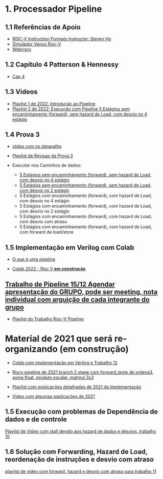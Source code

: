 # 1. Processador Pipeline
## 1.1 Referências de Apoio

* [RISC-V Instruction Formats Instructor: Steven Ho](https://inst.eecs.berkeley.edu/~cs61c/resources/su18_lec/Lecture7.pdf)
* [Simulador Venus Risc-V](https://www.kvakil.me/venus/) 
* [Webriscv](https://webriscv.dii.unisi.it/)


## 1.2 Capítulo 4 Patterson & Hennessy

* [Cap 4](https://docs.google.com/presentation/d/1ztqfccs7TybpBk6Xqyg3BRS_BEc2WtihyqBCcf3xrYM/edit?usp=sharing)

## 1.3 Videos
* [Playlist 1 de 2022: Introdução ao Pipeline](https://www.youtube.com/playlist?list=PLcvOyD_LMr6nh7MBj-bq3hAXLJaYl8_Qx)
* [Playlist 2 de 2022: Execução com Pipeline 5 Estágios sem encaminhamento (forward), sem hazard de Load, com desvio no 4 estágio](https://www.youtube.com/playlist?list=PLcvOyD_LMr6kMTtfwxiGEnGkbdRikKBbt)

## 1.4 Prova 3

* [slides com os datapaths](https://docs.google.com/presentation/d/1IgIKxOrqwadU0sN3GxPt8boIPTwe8aiGKqHJ0VyEK8M/edit?usp=sharing)
* [Playlist de Revisao da Prova 3](https://www.youtube.com/playlist?list=PLcvOyD_LMr6m9hRk8McWVW63-ojUrHBUp)

* Executar nos Caminhos de dados:
   * [5 Estágios sem encaminhamento (forward), sem hazard de Load, com desvio no 4 estágio](https://www.youtube.com/playlist?list=PLcvOyD_LMr6kMTtfwxiGEnGkbdRikKBbt)
   * [5 Estágios sem encaminhamento (forward), sem hazard de Load, com desvio no 2 estágio](https://www.youtube.com/playlist?list=PLcvOyD_LMr6lwLC27VqprRSyNIqiqV5Ml)
   * 5 Estágios com encaminhamento (forward), com hazard de Load, com desvio no 4 estágio
   * 5 Estágios com encaminhamento (forward), com hazard de Load, com desvio no 2 estágio
   * 5 Estágios com encaminhamento (forward), com hazard de Load, com desvio com atraso
   * 5 Estágios com encaminhamento (forward), com hazard de Load, com forward de load/store
 

## 1.5 Implementação em Verilog com Colab
*  [O que é uma pipeline](https://colab.research.google.com/drive/1IiRGHawF7l5R_PfUtNiirdMp6u5YKTVQ?usp=sharing)

* [Colab 2022 - Risc V **em construção**](https://colab.research.google.com/drive/1kg6gkRT1AL5b0oyjJeS2eJgKopQWC3a6?usp=sharing)

## [Trabalho de Pipeline 15/12 Agendar apresentação do GRUPO, pode ser meeting, nota individual com arguição de cada integrante do grupo](https://colab.research.google.com/drive/1DH1vJH-RvLof7AEjKyFpFilaC4d0hvLW?usp=sharing)

* [Playlist do Trabalho Risc-V Pipeline](https://www.youtube.com/playlist?list=PLcvOyD_LMr6lKJ-mc9RLyVcAiXBBgU3zO)


# Material de **2021** que será re-organizando (em construção)

* [Colab com implementação em Verilog e Trabalho 12](https://colab.research.google.com/drive/1npTGdSz9p_U8yAka_CSvVE775a-talJf?usp=sharing)

* [Riscv pipeline de 2021 branch 2 stage com forward_teste de ordena3, soma float, produto escalar, matmul 3x3](https://colab.research.google.com/drive/1772rQAbKzk3NLSNou_iHZG6L5c5eCXSn?usp=sharing)
* [Playlist com explicações detalhadas de 2021 da Implementação](https://www.youtube.com/playlist?list=PLcvOyD_LMr6lOBLGCMl3VdmsASATxiB9s)
* [Video com algumas explicações de 2021](https://youtu.be/JXT9LKVEn18)



## 1.5 Execução com problemas de Dependência de dados e de controle

[Playlist de Vídeo com stall devido aos hazard de dados e desvios, trabalho 10](https://www.youtube.com/playlist?list=PLcvOyD_LMr6lOLn3rrDkz79GJ6Fy0Zz1j)

## 1.6 Solução com Forwarding, Hazard de Load, reordenação de instruções e desvio com atraso

[playlist de vídeo com forward, hazard e desvio com atraso para trabalho 11](https://www.youtube.com/playlist?list=PLcvOyD_LMr6mkDGK9GjYM3GQJKYhi97JV)


